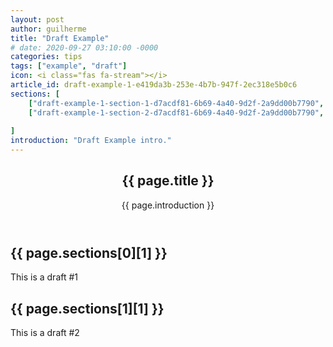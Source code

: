 ```yaml
---
layout: post
author: guilherme
title: "Draft Example"
# date: 2020-09-27 03:10:00 -0000
categories: tips
tags: ["example", "draft"]
icon: <i class="fas fa-stream"></i>
article_id: draft-example-1-e419da3b-253e-4b7b-947f-2ec318e5b0c6
sections: [
    ["draft-example-1-section-1-d7acdf81-6b69-4a40-9d2f-2a9dd00b7790", "Draft Section 1"],
    ["draft-example-1-section-2-d7acdf81-6b69-4a40-9d2f-2a9dd00b7790", "Draft Section 2"],
    
]
introduction: "Draft Example intro."
---
```

<article class="docs-article" id="{{ page.article_id }}">
    <header class="docs-header">
        <h1 class="docs-heading">{{ page.title }}</h1>
        <section class="docs-intro">
            <p>{{ page.introduction }}</p>
        </section>
    </header>
    <section class="docs-section" id="{{ page.sections[0][0] }}">
        <h2 class="section-heading">{{ page.sections[0][1] }}</h2>
        This is a draft #1
    </section>
    <section class="docs-section" id="{{ page.sections[1][0] }}">
        <h2 class="section-heading">{{ page.sections[1][1] }}</h2>
        This is a draft #2
    </section>
</article>
